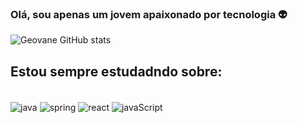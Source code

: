 ### Olá, sou apenas um jovem apaixonado por tecnologia :alien:

![Geovane GitHub stats](https://github-readme-stats.vercel.app/api?username=Geovanej7&show_icons=true&theme=dark)        

## Estou sempre estudadndo sobre:

<div style="display: inline_block"><br/>
<img align="center" alt="java" src= "https://img.shields.io/badge/Java-ED8B00?style=for-the-badge&logo=openjdk&logoColor=white" />
<img align="center" alt="spring" src= "https://img.shields.io/badge/Spring-6DB33F?style=for-the-badge&logo=spring&logoColor=white" />
<img align="center" alt="react" src= "https://img.shields.io/badge/React-20232A?style=for-the-badge&logo=react&logoColor=61DAFB" />
<img align="center" alt="javaScript" src="https://img.shields.io/badge/JavaScript-323330?style=for-the-badge&logo=javascript&logoColor=F7DF1E"/>  
</div>
